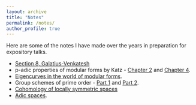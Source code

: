 ```yaml
---
layout: archive
title: "Notes"
permalink: /notes/
author_profile: true
---
```


Here are some of the notes I have made over the years in preparation for expository talks.

* [Section 8, Galatius-Venkatesh](https://kalyanikansal.github.io/files/gv8.pdf)
* p-adic properties of modular forms by Katz - [Chapter 2](https://kalyanikansal.github.io/files/katz2.pdf) and [Chapter 4](https://kalyanikansal.github.io/files/katz4.pdf).
* [Eigencurves in the world of modular forms](https://kalyanikansal.github.io/files/eigencurves.pdf).
* Group schemes of prime order - [Part 1](https://kalyanikansal.github.io/files/tate-oort1) and [Part 2](https://kalyanikansal.github.io/files/tate-oort2).
* [Cohomology of locally symmetric spaces](https://kalyanikansal.github.io/files/loc-sym-coh.pdf)
* [Adic spaces](https://kalyanikansal.github.io/files/adic.pdf).








